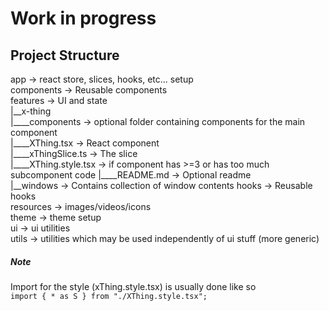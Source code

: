 # Work in progress

## Project Structure

app -> react store, slices, hooks, etc... setup  
components -> Reusable components  
features -> UI and state  
|__x-thing  
|____components -> optional folder containing components for the main
component  
|____XThing.tsx -> React component  
|____xThingSlice.ts -> The slice    
|____XThing.style.tsx -> if component has >=3 or has too much subcomponent code
|____README.md -> Optional readme  
|__windows -> Contains collection of window contents
hooks -> Reusable hooks  
resources -> images/videos/icons  
theme -> theme setup  
ui -> ui utilities  
utils -> utilities which may be used independently of ui stuff (more generic)

##### Note

Import for the style (xThing.style.tsx) is usually done like so  
```import { * as S } from "./XThing.style.tsx";```
